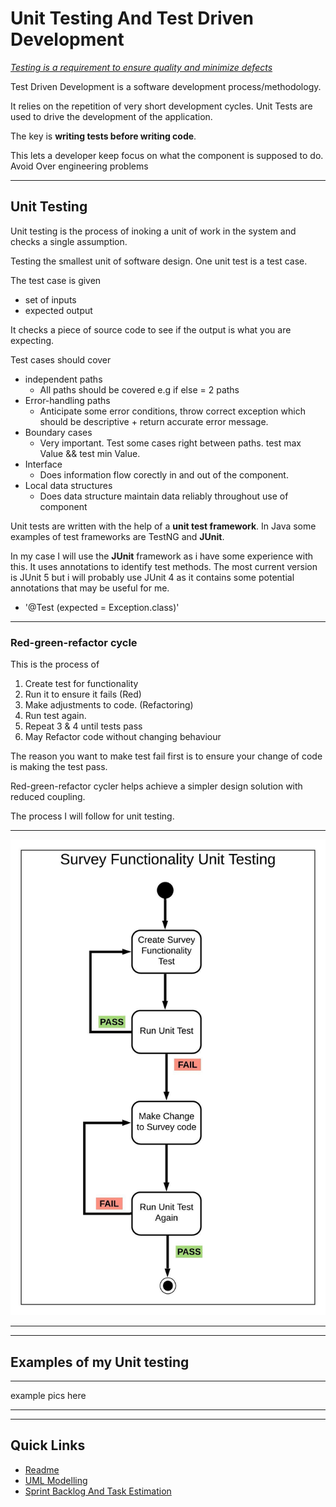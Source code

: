 # Unit Testing And Test Driven Development

<ins>_Testing is a requirement to ensure quality and minimize defects_</ins>

Test Driven Development is a software development process/methodology.

It relies on the repetition of very short development cycles.
Unit Tests are used to drive the development of the application.

The key is **writing tests before writing code**.

This lets a developer keep focus on what the component is supposed to do. Avoid Over engineering problems

---

## Unit Testing

Unit testing is the process of inoking a unit of work in the system and checks a single assumption.

Testing the smallest unit of software design. One unit test is a test case.

The test case is given

- set of inputs
- expected output

It checks a piece of source code to see if the output is what you are expecting.

Test cases should cover

- independent paths
  - All paths should be covered e.g if else = 2 paths
- Error-handling paths
  - Anticipate some error conditions, throw correct exception which should be descriptive + return accurate error message.
- Boundary cases
  - Very important. Test some cases right between paths. test max Value && test min Value.
- Interface
  - Does information flow corectly in and out of the component.
- Local data structures
  - Does data structure maintain data reliably throughout use of component

Unit tests are written with the help of a **unit test framework**.
In Java some examples of test frameworks are TestNG and **JUnit**.

In my case I will use the **JUnit** framework as i have some experience with this.
It uses annotations to identify test methods.
The most current version is JUnit 5 but i will probably use JUnit 4 as it contains some potential annotations that may be useful for me.

- '@Test (expected = Exception.class)'

---

### Red-green-refactor cycle

This is the process of

1. Create test for functionality
2. Run it to ensure it fails (Red)
3. Make adjustments to code. (Refactoring)
4. Run test again.
5. Repeat 3 & 4 until tests pass
6. May Refactor code without changing behaviour

The reason you want to make test fail first is to ensure your change of code is making the test pass.

Red-green-refactor cycler helps achieve a simpler design solution with reduced coupling.

The process I will follow for unit testing.

---

<p align="center">
<img src="images/UnitTestUML.jpeg" alt="Survey unit test" width="700">
</p>

---

---

## Examples of my Unit testing

---

example pics here

---

---

## Quick Links

- [Readme](../README.md)
- [UML Modelling](UMLModelling.md)
- [Sprint Backlog And Task Estimation](SprintBacklogAndTaskEstimation.md)
